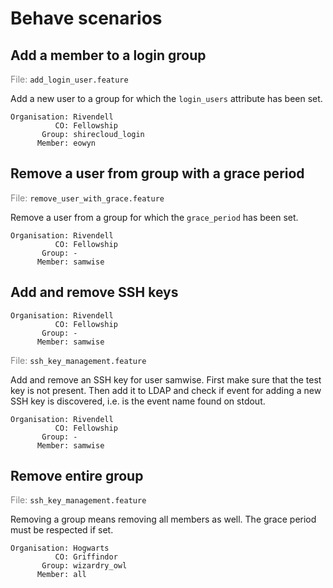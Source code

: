 # Behave scenarios

## Add a member to a login group

<span style="color:gray">File:</span> `add_login_user.feature`

Add a new user to a group for which the `login_users` attribute has
been set.

```text
Organisation: Rivendell
          CO: Fellowship
       Group: shirecloud_login
      Member: eowyn
```

## Remove a user from group with a grace period

<span style="color:gray">File:</span> `remove_user_with_grace.feature`

Remove a user from a group for which the `grace_period` has been set.

```text
Organisation: Rivendell
          CO: Fellowship
       Group: -
      Member: samwise
```

## Add and remove SSH keys

```text
Organisation: Rivendell
          CO: Fellowship
       Group: -
      Member: samwise
```

<span style="color:gray">File:</span> `ssh_key_management.feature`

Add and remove an SSH key for user samwise. First make sure that the
test key is not present. Then add it to LDAP and check if event for
adding a new SSH key is discovered, i.e. is the event name found on
stdout.

```text
Organisation: Rivendell
          CO: Fellowship
       Group: -
      Member: samwise
```

## Remove entire group

<span style="color:gray">File:</span> `ssh_key_management.feature`

Removing a group means removing all members as well. The grace period
must be respected if set.

```text
Organisation: Hogwarts
          CO: Griffindor
       Group: wizardry_owl
      Member: all
```
